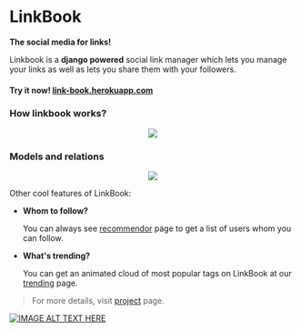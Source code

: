 # LinkBook
**The social media for links!**

Linkbook is a **django powered** social link manager which lets you manage your links as well as lets you share them with your followers. 

#### Try it now! [link-book.herokuapp.com](http://link-book.herokuapp.com/)


### How linkbook works?
<p align="center">
  <img src="http://link-book.herokuapp.com/static/use_types.png">
</p>

### Models and relations
<p align="center">
  <img src="http://link-book.herokuapp.com/static/er.9de2e2c6b3c7.png">
</p>

Other cool features of LinkBook:
- **Whom to follow?**

  You can always see [recommendor](http://link-book.herokuapp.com/recommendor) page to get a list of users whom you can follow.
- **What's trending?**

  You can get an animated cloud of most popular tags on LinkBook at our [trending](http://link-book.herokuapp.com/trending) page.

>For more details, visit [project](http://link-book.herokuapp.com/project/) page.

[![IMAGE ALT TEXT HERE](https://img.youtube.com/vi/ym4V6yZh4yU/0.jpg)](https://www.youtube.com/watch?v=ym4V6yZh4yU)
